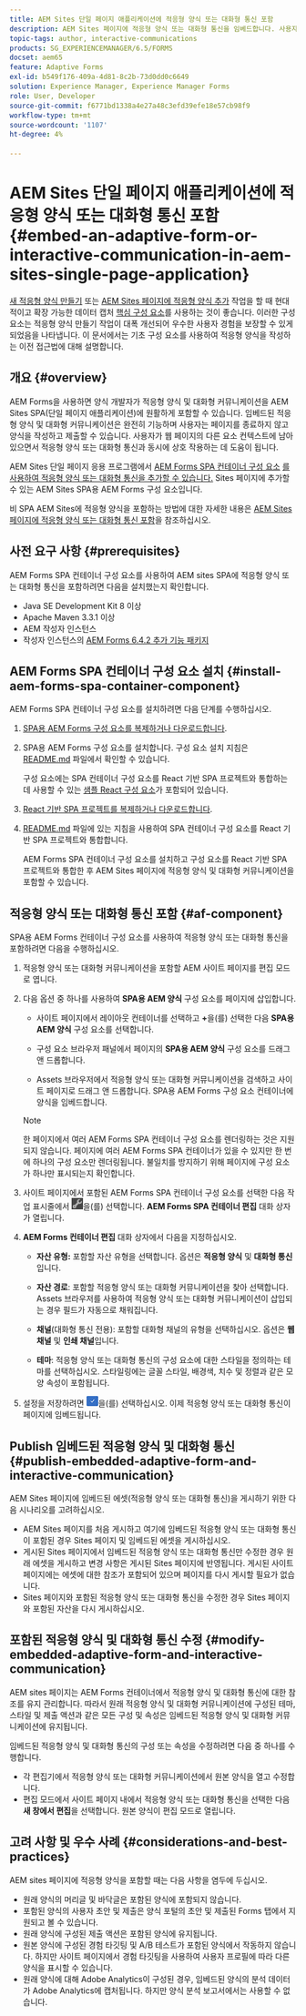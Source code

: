 ```yaml
---
title: AEM Sites 단일 페이지 애플리케이션에 적응형 양식 또는 대화형 통신 포함
description: AEM Sites 페이지에 적응형 양식 또는 대화형 통신을 임베드합니다. 사용자는 Sites 페이지를 종료하지 않고 양식을 작성하고 제출할 수 있습니다.
topic-tags: author, interactive-communications
products: SG_EXPERIENCEMANAGER/6.5/FORMS
docset: aem65
feature: Adaptive Forms
exl-id: b549f176-409a-4d81-8c2b-73d0dd0c6649
solution: Experience Manager, Experience Manager Forms
role: User, Developer
source-git-commit: f6771bd1338a4e27a48c3efd39efe18e57cb98f9
workflow-type: tm+mt
source-wordcount: '1107'
ht-degree: 4%

---
```


# AEM Sites 단일 페이지 애플리케이션에 적응형 양식 또는 대화형 통신 포함{#embed-an-adaptive-form-or-interactive-communication-in-aem-sites-single-page-application}

<span class="preview"> [새 적응형 양식 만들기](/help/forms/using/create-an-adaptive-form-core-components.md) 또는 [AEM Sites 페이지에 적응형 양식 추가](/help/forms/using/create-or-add-an-adaptive-form-to-aem-sites-page.md) 작업을 할 때 현대적이고 확장 가능한 데이터 캡처 [핵심 구성 요소](https://experienceleague.adobe.com/docs/experience-manager-core-components/using/adaptive-forms/introduction.html?lang=ko)를 사용하는 것이 좋습니다. 이러한 구성 요소는 적응형 양식 만들기 작업이 대폭 개선되어 우수한 사용자 경험을 보장할 수 있게 되었음을 나타냅니다. 이 문서에서는 기초 구성 요소를 사용하여 적응형 양식을 작성하는 이전 접근법에 대해 설명합니다. </span>

## 개요 {#overview}

AEM Forms을 사용하면 양식 개발자가 적응형 양식 및 대화형 커뮤니케이션을 AEM Sites SPA(단일 페이지 애플리케이션)에 원활하게 포함할 수 있습니다. 임베드된 적응형 양식 및 대화형 커뮤니케이션은 완전히 기능하며 사용자는 페이지를 종료하지 않고 양식을 작성하고 제출할 수 있습니다. 사용자가 웹 페이지의 다른 요소 컨텍스트에 남아 있으면서 적응형 양식 또는 대화형 통신과 동시에 상호 작용하는 데 도움이 됩니다.

AEM Sites 단일 페이지 응용 프로그램에서 [AEM Forms SPA 컨테이너 구성 요소](../../forms/using/embed-adaptive-form-aem-sites-spa.md#af-component) [를 사용하여 적응형 양식 또는 대화형 통신을 추가할 수 있습니다.](../../forms/using/embed-adaptive-form-aem-sites-spa.md#af-component) Sites 페이지에 추가할 수 있는 AEM Sites SPA용 AEM Forms 구성 요소입니다.

비 SPA AEM Sites에 적응형 양식을 포함하는 방법에 대한 자세한 내용은 [AEM Sites 페이지에 적응형 양식 또는 대화형 통신 포함](/help/forms/using/embed-adaptive-form-aem-sites.md)을 참조하십시오.

## 사전 요구 사항 {#prerequisites}

AEM Forms SPA 컨테이너 구성 요소를 사용하여 AEM sites SPA에 적응형 양식 또는 대화형 통신을 포함하려면 다음을 설치했는지 확인합니다.

* Java SE Development Kit 8 이상
* Apache Maven 3.3.1 이상
* AEM 작성자 인스턴스
* 작성자 인스턴스의 [AEM Forms 6.4.2 추가 기능 패키지](https://helpx.adobe.com/kr/aem-forms/kb/aem-forms-releases.html)

## AEM Forms SPA 컨테이너 구성 요소 설치 {#install-aem-forms-spa-container-component}

AEM Forms SPA 컨테이너 구성 요소를 설치하려면 다음 단계를 수행하십시오.

1. [SPA용 AEM Forms 구성 요소를 복제하거나 다운로드합니다](https://github.com/Adobe-Marketing-Cloud/aem-forms/tree/master/forms-spa).
1. SPA용 AEM Forms 구성 요소를 설치합니다. 구성 요소 설치 지침은 [README.md](https://github.com/Adobe-Marketing-Cloud/aem-forms/tree/master/forms-spa#aem-form-component) 파일에서 확인할 수 있습니다.

   구성 요소에는 SPA 컨테이너 구성 요소를 React 기반 SPA 프로젝트와 통합하는 데 사용할 수 있는 [샘플 React 구성 요소](https://github.com/Adobe-Marketing-Cloud/aem-forms/tree/master/forms-spa/react-component)가 포함되어 있습니다.

1. [React 기반 SPA 프로젝트를 복제하거나 다운로드합니다](https://github.com/adobe/aem-sample-we-retail-journal).
1. [README.md](https://github.com/Adobe-Marketing-Cloud/aem-forms/tree/master/forms-spa/react-component#aem-form-react-component-for-spa---editor) 파일에 있는 지침을 사용하여 SPA 컨테이너 구성 요소를 React 기반 SPA 프로젝트와 통합합니다.

   AEM Forms SPA 컨테이너 구성 요소를 설치하고 구성 요소를 React 기반 SPA 프로젝트와 통합한 후 AEM Sites 페이지에 적응형 양식 및 대화형 커뮤니케이션을 포함할 수 있습니다.

## 적응형 양식 또는 대화형 통신 포함 {#af-component}

SPA용 AEM Forms 컨테이너 구성 요소를 사용하여 적응형 양식 또는 대화형 통신을 포함하려면 다음을 수행하십시오.

1. 적응형 양식 또는 대화형 커뮤니케이션을 포함할 AEM 사이트 페이지를 편집 모드로 엽니다.
1. 다음 옵션 중 하나를 사용하여 **SPA용 AEM 양식** 구성 요소를 페이지에 삽입합니다.

   * 사이트 페이지에서 레이아웃 컨테이너를 선택하고 **+**&#x200B;을(를) 선택한 다음 **SPA용 AEM 양식** 구성 요소를 선택합니다.

   * 구성 요소 브라우저 패널에서 페이지의 **SPA용 AEM 양식** 구성 요소를 드래그 앤 드롭합니다.
   * Assets 브라우저에서 적응형 양식 또는 대화형 커뮤니케이션을 검색하고 사이트 페이지로 드래그 앤 드롭합니다. SPA용 AEM Forms 구성 요소 컨테이너에 양식을 임베드합니다.

   >[!NOTE]
   >
   >한 페이지에서 여러 AEM Forms SPA 컨테이너 구성 요소를 렌더링하는 것은 지원되지 않습니다. 페이지에 여러 AEM Forms SPA 컨테이너가 있을 수 있지만 한 번에 하나의 구성 요소만 렌더링됩니다. 불일치를 방지하기 위해 페이지에 구성 요소가 하나만 표시되는지 확인합니다.

1. 사이트 페이지에서 포함된 AEM Forms SPA 컨테이너 구성 요소를 선택한 다음 작업 표시줄에서 ![settings_icon](assets/settings_icon.png)을(를) 선택합니다. **AEM Forms SPA 컨테이너 편집** 대화 상자가 열립니다.
1. **AEM Forms 컨테이너 편집** 대화 상자에서 다음을 지정하십시오.

   * **자산 유형:** 포함할 자산 유형을 선택합니다. 옵션은 **적응형 양식** 및 **대화형 통신**&#x200B;입니다.

   * **자산 경로**: 포함할 적응형 양식 또는 대화형 커뮤니케이션을 찾아 선택합니다. Assets 브라우저를 사용하여 적응형 양식 또는 대화형 커뮤니케이션이 삽입되는 경우 필드가 자동으로 채워집니다.
   * **채널**(대화형 통신 전용): 포함할 대화형 채널의 유형을 선택하십시오. 옵션은 **웹 채널** 및 **인쇄 채널**&#x200B;입니다.

   * **테마**: 적응형 양식 또는 대화형 통신의 구성 요소에 대한 스타일을 정의하는 테마를 선택하십시오. 스타일링에는 글꼴 스타일, 배경색, 치수 및 정렬과 같은 모양 속성이 포함됩니다.

1. 설정을 저장하려면 ![done_icon](assets/done_icon.png)을(를) 선택하십시오. 이제 적응형 양식 또는 대화형 통신이 페이지에 임베드됩니다.

## Publish 임베드된 적응형 양식 및 대화형 통신 {#publish-embedded-adaptive-form-and-interactive-communication}

AEM Sites 페이지에 임베드된 에셋(적응형 양식 또는 대화형 통신)을 게시하기 위한 다음 시나리오를 고려하십시오.

* AEM Sites 페이지를 처음 게시하고 여기에 임베드된 적응형 양식 또는 대화형 통신이 포함된 경우 Sites 페이지 및 임베드된 에셋을 게시하십시오.
* 게시된 Sites 페이지에서 임베드된 적응형 양식 또는 대화형 통신만 수정한 경우 원래 에셋을 게시하고 변경 사항은 게시된 Sites 페이지에 반영됩니다. 게시된 사이트 페이지에는 에셋에 대한 참조가 포함되어 있으며 페이지를 다시 게시할 필요가 없습니다.
* Sites 페이지와 포함된 적응형 양식 또는 대화형 통신을 수정한 경우 Sites 페이지와 포함된 자산을 다시 게시하십시오.

## 포함된 적응형 양식 및 대화형 통신 수정 {#modify-embedded-adaptive-form-and-interactive-communication}

AEM sites 페이지는 AEM Forms 컨테이너에서 적응형 양식 및 대화형 통신에 대한 참조를 유지 관리합니다. 따라서 원래 적응형 양식 및 대화형 커뮤니케이션에 구성된 테마, 스타일 및 제출 액션과 같은 모든 구성 및 속성은 임베드된 적응형 양식 및 대화형 커뮤니케이션에 유지됩니다.

임베드된 적응형 양식 및 대화형 통신의 구성 또는 속성을 수정하려면 다음 중 하나를 수행합니다.

* 각 편집기에서 적응형 양식 또는 대화형 커뮤니케이션에서 원본 양식을 열고 수정합니다.
* 편집 모드에서 사이트 페이지 내에서 적응형 양식 또는 대화형 통신을 선택한 다음 **새 창에서 편집**&#x200B;을 선택합니다. 원본 양식이 편집 모드로 열립니다.

## 고려 사항 및 우수 사례 {#considerations-and-best-practices}

AEM sites 페이지에 적응형 양식을 포함할 때는 다음 사항을 염두에 두십시오.

* 원래 양식의 머리글 및 바닥글은 포함된 양식에 포함되지 않습니다.
* 포함된 양식의 사용자 초안 및 제출은 양식 포털의 초안 및 제출된 Forms 탭에서 지원되고 볼 수 있습니다.
* 원래 양식에 구성된 제출 액션은 포함된 양식에 유지됩니다.
* 원본 양식에 구성된 경험 타깃팅 및 A/B 테스트가 포함된 양식에서 작동하지 않습니다. 하지만 사이트 페이지에서 경험 타깃팅을 사용하여 사용자 프로필에 따라 다른 양식을 표시할 수 있습니다.
* 원래 양식에 대해 Adobe Analytics이 구성된 경우, 임베드된 양식의 분석 데이터가 Adobe Analytics에 캡처됩니다. 하지만 양식 분석 보고서에서는 사용할 수 없습니다.

